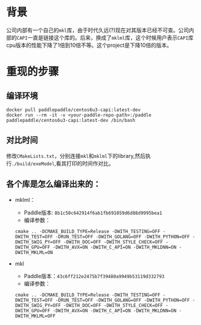 # 背景
公司内部有一个自己的`mkl`库，由于时代久远(?)现在对其版本已经不可查。公司内部的`CAPI`一直是链接这个库的。后来，换成了`mklml`库，这个时候用户表示`CAPI`库cpu版本的性能下降了1倍到10倍不等。这个project是下降10倍的版本。

# 重现的步骤
## 编译环境
```
docker pull paddlepaddle/centos6u3-capi:latest-dev
docker run --rm -it -v <your-paddle-repo-path>:/paddle paddlepaddle/centos6u3-capi:latest-dev /bin/bash
```

## 对比时间
修改`CMakeLists.txt`，分别连接`mkl`和`mklml`下的library,然后执行`./build/exeModel`,看其打印的时间作对比。


## 各个库是怎么编译出来的：
- mklml：
  - Paddle版本: `8b1c50c642914f6ab1fb691059d6d88d9995bea1`
   - 编译参数：
    ```
    cmake .. -DCMAKE_BUILD_TYPE=Release -DWITH_TESTING=OFF -DWITH_TEST=OFF -DRUN_TEST=OFF -DWITH_GOLANG=OFF -DWITH_PYTHON=OFF -DWITH_SWIG_PY=OFF -DWITH_DOC=OFF -DWITH_STYLE_CHECK=OFF -DWITH_GPU=OFF -DWITH_AVX=ON -DWITH_C_API=ON -DWITH_MKLDNN=ON -DWITH_MKLML=ON
    ```

- mkl
   - Paddle版本：`43c6ff212e2475b7f39480a9949b53119d332793`
   - 编译参数：
    ```
    cmake .. -DCMAKE_BUILD_TYPE=Release -DWITH_TESTING=OFF -DWITH_TEST=OFF -DRUN_TEST=OFF -DWITH_GOLANG=OFF -DWITH_PYTHON=OFF -DWITH_SWIG_PY=OFF -DWITH_DOC=OFF -DWITH_STYLE_CHECK=OFF -DWITH_GPU=OFF -DWITH_AVX=ON -DWITH_C_API=ON -DWITH_MKLDNN=ON -DWITH_MKLML=OFF
    ```